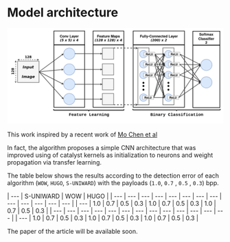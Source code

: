 # Model architecture
![alt text](images/model.png "Proposed model")

This work inspired by a recent work of [Mo Chen et al](http://www.ws.binghamton.edu/fridrich/Research/jpeg-phase-aware-Final.pdf)

In fact, the algorithm proposes a simple CNN architecture that was improved using of catalyst kernels as initialization to neurons and weight propagation via transfer learning.

The table below shows the results according to the detection error of each algorithm (`WOW`, `HUGO`, `S-UNIWARD`) with the payloads (`1.0`, `0.7` , `0.5` , `0.3`) bpp.

| --- | S-UNIWARD             | WOW                   | HUGO                  |
| --- | --- | --- | --- | --- | --- | --- | --- | --- | --- | --- | --- | --- |
| --- | 1.0 | 0.7 | 0.5 | 0.3 | 1.0 | 0.7 | 0.5 | 0.3 | 1.0 | 0.7 | 0.5 | 0.3 |
| --- | --- | --- | --- | --- | --- | --- | --- | --- | --- | --- | --- | --- |
| --- | 1.0 | 0.7 | 0.5 | 0.3 | 1.0 | 0.7 | 0.5 | 0.3 | 1.0 | 0.7 | 0.5 | 0.3 |


The paper of the article will be available soon.